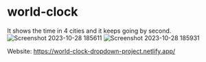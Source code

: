 # world-clock
It shows the time in 4 cities and it keeps going by second.
![Screenshot 2023-10-28 185611](https://github.com/ASV185/world-clock/assets/74805696/c3fc9895-de58-4573-a7c3-e204c30ae813)
![Screenshot 2023-10-28 185931](https://github.com/ASV185/world-clock/assets/74805696/86f5c491-3328-4cc7-b8ea-fa5d797f572e)

Website:
https://world-clock-dropdown-project.netlify.app/
